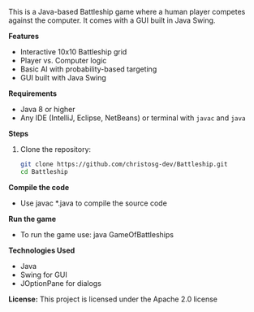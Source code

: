 This is a Java-based Battleship game where a human player competes against the computer. 
It comes with a GUI built in Java Swing.

**Features**
- Interactive 10x10 Battleship grid
- Player vs. Computer logic
- Basic AI with probability-based targeting
- GUI built with Java Swing

**Requirements**
- Java 8 or higher
- Any IDE (IntelliJ, Eclipse, NetBeans) or terminal with `javac` and `java`

**Steps**
1. Clone the repository:
   ```bash
   git clone https://github.com/christosg-dev/Battleship.git
   cd Battleship

**Compile the code**
- Use javac *.java to compile the source code

**Run the game**
- To run the game use: java GameOfBattleships

**Technologies Used**
- Java
- Swing for GUI
- JOptionPane for dialogs

**License:** This project is licensed under the Apache 2.0 license



